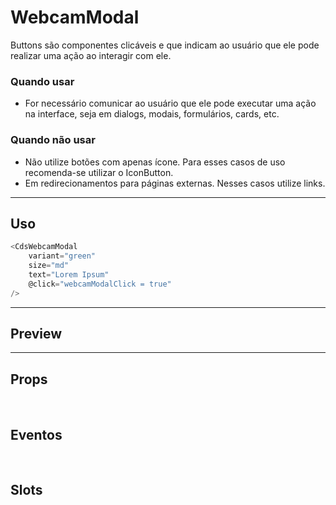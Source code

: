 # WebcamModal

Buttons são componentes clicáveis e que indicam ao usuário que ele pode realizar uma ação ao interagir com ele.

### Quando usar

- For necessário comunicar ao usuário que ele pode executar uma ação na interface,
  seja em dialogs, modais, formulários, cards, etc.

### Quando não usar

- Não utilize botões com apenas ícone. Para esses casos de uso recomenda-se utilizar o IconButton.
- Em redirecionamentos para páginas externas. Nesses casos utilize links.

---

## Uso

```js
<CdsWebcamModal
	variant="green"
	size="md"
	text="Lorem Ipsum"
	@click="webcamModalClick = true"
/>
```

---

## Preview

<PreviewContainer
	:component="CdsWebcamModal"
	:events="cdsWebcamModalEvents"
/>

---

## Props

<APITable
	name="WebcamModal"
	section="props"
/>
<br />

## Eventos

<APITable
	name="WebcamModal"
	section="events"
/>
<br />

## Slots

<APITable
	name="WebcamModal"
	section="slots"
/>

<script setup>
import CdsWebcamModal from '@/components/WebcamModal.vue';

const cdsWebcamModalEvents = [
	'webcamModal-click'
];
</script>
